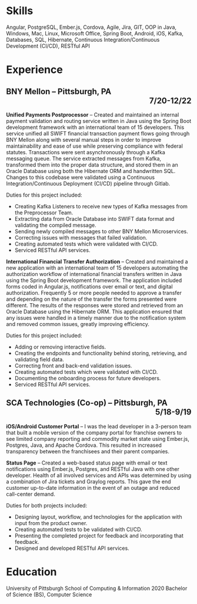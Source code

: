 

# Skills

Angular, PostgreSQL, Ember.js, Cordova, Agile, Jira, GIT, OOP in Java, Windows, Mac, Linux, Microsoft Office, Spring Boot, Android, iOS, Kafka, Databases, SQL, Hibernate, Continuous Integration/Continuous Development (CI/CD), RESTful API

# Experience

## BNY Mellon – Pittsburgh, PA <div style="text-align: right"> 7/20-12/22 </div>

**Unified Payments Postprocessor** – Created and maintained an internal payment validation and routing service written in Java using the Spring Boot development framework with an international team of 15 developers. This service unified all SWIFT financial transaction payment flows going through BNY Mellon along with several manual steps in order to improve maintainability and ease of use while preserving compliance with federal statutes. Transactions were sent asynchronously through a Kafka messaging queue. The service extracted messages from Kafka, transformed them into the proper data structure, and stored them in an Oracle Database using both the Hibernate ORM and handwritten SQL. Changes to this codebase were validated using a Continuous Integration/Continuous Deployment (CI/CD) pipeline through Gitlab.

Duties for this project included: 
 - Creating Kafka Listeners to receive new types of Kafka messages from the Preprocessor Team. 
 - Extracting data from Oracle Database into SWIFT data format and validating the compiled message.
 - Sending newly compiled messages to other BNY Mellon Microservices. 
 - Correcting issues with messages that failed validation.
 - Creating automated tests which were validated with CI/CD.
 - Serviced RESTful API services.

**International Financial Transfer Authorization** – Created and maintained a new application with an international team of 15 developers automating the authorization workflow of international financial transfers written in Java using the Spring Boot development framework. The application included forms coded in Angular.js, notifications over email or text, and digital authorization. Frequently 5 or more people needed to approve a transfer and depending on the nature of the transfer the forms presented were different. The results of the responses were stored and retrieved from an Oracle Database using the Hibernate ORM. This application ensured that any issues were handled in a timely manner due to the notification system and removed common issues, greatly improving efficiency.

Duties for this project included: 
 - Adding or removing interactive fields.
 - Creating the endpoints and functionality behind storing, retrieving, and validating field data.
 - Correcting front and back-end validation issues.
 - Creating automated tests which were validated with CI/CD.
 - Documenting the onboarding process for future developers.
 - Serviced RESTful API services.

## SCA Technologies (Co-op) – Pittsburgh, PA <div style="text-align: right"> 5/18-9/19 </div>

**iOS/Android Customer Portal** – I was the lead developer in a 3-person team that built a mobile version of the company portal for franchise owners to see limited company reporting and commodity market state using Ember.js, Postgres, Java, and Apache Cordova. This resulted in increased transparency between the franchisees and their parent companies.

**Status Page** – Created a web-based status page with email or text notifications using Ember.js, Postgres, and RESTful Java with one other developer. Health of all involved services and APIs was determined by using a combination of Jira tickets and Graylog reports. This gave the end customer up-to-date information in the event of an outage and reduced call-center demand.

Duties for both projects included: 
 - Designing layout, workflow, and technologies for the application with input from the product owner.
 - Creating automated tests to be validated with CI/CD.
 - Presenting the completed project for feedback and incorporating that feedback.
 - Designed and developed RESTful API services.

# Education

University of Pittsburgh School of Computing & Information 2020 Bachelor of Science (BS), Computer Science